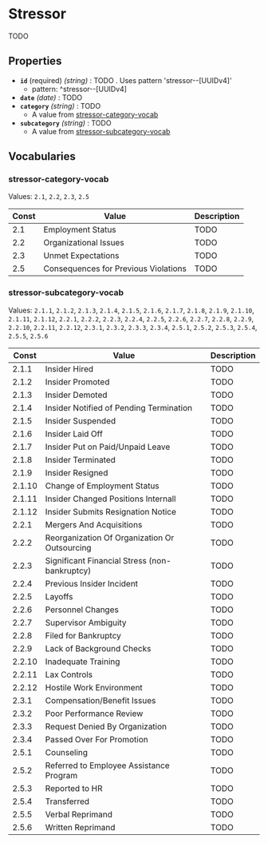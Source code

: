 # Stressor
TODO

## Properties
- **`id`** (required) *(string)* : TODO . Uses pattern 'stressor--[UUIDv4]'
	- pattern: ^stressor--[UUIDv4]
- **`date`** *(date)* : TODO
- **`category`** *(string)* : TODO
	- A value from [stressor-category-vocab](#stressor-category-vocab)
- **`subcategory`** *(string)* : TODO
	- A value from [stressor-subcategory-vocab](#stressor-subcategory-vocab)

## Vocabularies

### stressor-category-vocab

Values: `2.1`, `2.2`, `2.3`, `2.5`

| Const | Value | Description |
| --- | --- | --- |
| 2.1 | Employment Status | TODO|
| 2.2 | Organizational Issues | TODO|
| 2.3 | Unmet Expectations | TODO|
| 2.5 | Consequences for Previous Violations | TODO|

### stressor-subcategory-vocab

Values: `2.1.1`, `2.1.2`, `2.1.3`, `2.1.4`, `2.1.5`, `2.1.6`, `2.1.7`, `2.1.8`, `2.1.9`, `2.1.10`, `2.1.11`, `2.1.12`, `2.2.1`, `2.2.2`, `2.2.3`, `2.2.4`, `2.2.5`, `2.2.6`, `2.2.7`, `2.2.8`, `2.2.9`, `2.2.10`, `2.2.11`, `2.2.12`, `2.3.1`, `2.3.2`, `2.3.3`, `2.3.4`, `2.5.1`, `2.5.2`, `2.5.3`, `2.5.4`, `2.5.5`, `2.5.6`

| Const | Value | Description |
| --- | --- | --- |
| 2.1.1 | Insider Hired | TODO|
| 2.1.2 | Insider Promoted | TODO|
| 2.1.3 | Insider Demoted | TODO|
| 2.1.4 | Insider Notified of Pending Termination | TODO|
| 2.1.5 | Insider Suspended | TODO|
| 2.1.6 | Insider Laid Off | TODO|
| 2.1.7 | Insider Put on Paid/Unpaid Leave | TODO|
| 2.1.8 | Insider Terminated | TODO|
| 2.1.9 | Insider Resigned | TODO|
| 2.1.10 | Change of Employment Status | TODO|
| 2.1.11 | Insider Changed Positions Internall | TODO|
| 2.1.12 | Insider Submits Resignation Notice | TODO|
| 2.2.1 | Mergers And Acquisitions | TODO|
| 2.2.2 | Reorganization Of Organization Or Outsourcing | TODO|
| 2.2.3 | Significant Financial Stress (non-bankruptcy) | TODO|
| 2.2.4 | Previous Insider Incident | TODO|
| 2.2.5 | Layoffs | TODO|
| 2.2.6 | Personnel Changes | TODO|
| 2.2.7 | Supervisor Ambiguity | TODO|
| 2.2.8 | Filed for Bankruptcy | TODO|
| 2.2.9 | Lack of Background Checks | TODO|
| 2.2.10 | Inadequate Training | TODO|
| 2.2.11 | Lax Controls | TODO|
| 2.2.12 | Hostile Work Environment | TODO|
| 2.3.1 | Compensation/Benefit Issues | TODO|
| 2.3.2 | Poor Performance Review | TODO|
| 2.3.3 | Request Denied By Organization | TODO|
| 2.3.4 | Passed Over For Promotion | TODO|
| 2.5.1 | Counseling | TODO|
| 2.5.2 | Referred to Employee Assistance Program | TODO|
| 2.5.3 | Reported to HR | TODO|
| 2.5.4 | Transferred | TODO|
| 2.5.5 | Verbal Reprimand | TODO|
| 2.5.6 | Written Reprimand | TODO|
